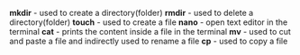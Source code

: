 **mkdir** - used to create a directory(folder)
**rmdir** - used to delete a directory(folder)
**touch** - used to create a file
**nano** - open text editor in the terminal
**cat** - prints the content inside a file in the terminal 
**mv** - used to cut and paste a file and indirectly used to rename a file
**cp** - used to copy a file 

